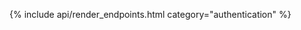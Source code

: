 <!-- # REST API Authentication

The authentication with the REST API is a two step process.

1. Passing your username and password to the `/api/v1/login`
2. Using the `authToken` and `userId` provided back on every method

| Url                       | Short Description                                  | Details Page             |
| :------------------------ | :------------------------------------------------- | :----------------------- |
| `/api/v1/login`           | Authenticate with the REST API.                    | [Link](login/)           |
| `/api/v1/login`           | Authenticate with facebook.                        | [Link](facebook/)        |
| `/api/v1/login`           | Authenticate with google.                          | [Link](google/)          |
| `/api/v1/login`           | Authenticate with twitter.                         | [Link](twitter/)         |
| `/api/v1/logout`          | Invalidate your REST API authentication token.     | [Link](logout/)          |
| `/api/v1/me`              | Displays information about the authenticated user. | [Link](me/)              |  -->

{% include api/render_endpoints.html category="authentication" %}